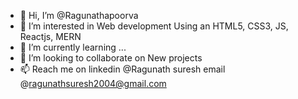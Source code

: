 - 👋 Hi, I’m @Ragunathapoorva
- 👀 I’m interested in Web development Using an HTML5, CSS3, JS, Reactjs, MERN 
- 🌱 I’m currently learning ...
- 💞️ I’m looking to collaborate on New projects
- 📫 Reach me on linkedin @Ragunath suresh email @ragunathsuresh2004@gmail.com

<!---
Ragunathapoorva/Ragunathapoorva is a ✨ special ✨ repository because its `README.md` (this file) appears on your GitHub profile.
You can click the Preview link to take a look at your changes.
--->
